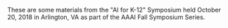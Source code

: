 These are some materials from the "AI for K-12" Symposium held October 20, 2018 in Arlington, VA as part of the AAAI Fall Symposium Series.